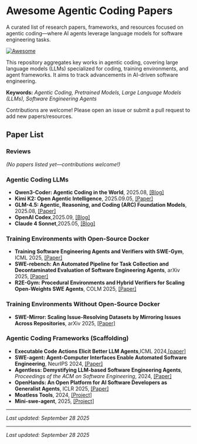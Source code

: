 # Awesome Agentic Coding Papers

A curated list of research papers, frameworks, and resources focused on agentic coding—where AI agents leverage language models for software engineering tasks.

[![Awesome](https://awesome.re/badge.svg)](https://awesome.re)


This repository aggregates key works in agentic coding, covering large language models (LLMs) specialized for coding, training environments, and agent frameworks. It aims to track advancements in AI-driven software engineering.

**Keywords:** *Agentic Coding, Pretrained Models, Large Language Models (LLMs), Software Engineering Agents*

Contributions are welcome! Please open an issue or submit a pull request to add new papers/resources.


## Paper List

### Reviews
*(No papers listed yet—contributions welcome!)*


### Agentic Coding LLMs
- **Qwen3-Coder: Agentic Coding in the World**, 2025.08, [[Blog]](https://qwen.ai/blog?id=d927d7d2e59d059045ce758ded34f98c0186d2d7&from=research.research-list)
- **Kimi K2: Open Agentic Intelligence**, 2025.09.05, [[Paper]](https://arxiv.org/abs/2507.20534)
- **GLM-4.5: Agentic, Reasoning, and Coding (ARC) Foundation Models**, 2025.08, [[Paper]](https://arxiv.org/abs/2508.06471)
- **OpenAI Codex**,2025.09, [[Blog]](https://openai.com/zh-Hans-CN/index/introducing-codex/)
- **Claude 4 Sonnet**,2025.05, [[Blog]](https://www.anthropic.com/claude/sonnet)


### Training Environments with Open-Source Docker
- **Training Software Engineering Agents and Verifiers with SWE-Gym**, ICML 2025, [[Paper]](https://arxiv.org/abs/2412.21139)
- **SWE-rebench: An Automated Pipeline for Task Collection and Decontaminated Evaluation of Software Engineering Agents**, arXiv 2025, [[Paper]](https://arxiv.org/abs/2505.20411)
- **R2E-Gym: Procedural Environments and Hybrid Verifiers for Scaling Open-Weights SWE Agents**, COLM 2025, [[Paper]](https://arxiv.org/abs/2504.07164)


### Training Environments Without Open-Source Docker
- **SWE-Mirror: Scaling Issue-Resolving Datasets by Mirroring Issues Across Repositories**, arXiv 2025, [[Paper]](https://arxiv.org/pdf/2509.08724)


### Agentic Coding Frameworks (Scaffolding)
- **Executable Code Actions Elicit Better LLM Agents**,ICML 2024,[[paper]](https://arxiv.org/abs/2402.01030)
- **SWE-agent: Agent-Computer Interfaces Enable Automated Software Engineering**, NeurIPS 2024, [[Paper]](https://arxiv.org/abs/2405.15793)
- **Agentless: Demystifying LLM-based Software Engineering Agents**, *Proceedings of the ACM on Software Engineering*, 2024, [[Paper]](https://arxiv.org/abs/2407.01489)
- **OpenHands: An Open Platform for AI Software Developers as Generalist Agents**, ICLR 2025, [[Paper]](https://arxiv.org/abs/2407.16741)
- **Moatless Tools**, 2024, [[Project]](https://github.com/aorwall/moatless-tools)
- **Mini-swe-agent**, 2025, [[Project]](https://github.com/SWE-agent/mini-swe-agent)


---

*Last updated: September 28 2025*


---

*Last updated: September 28 2025*


